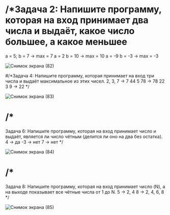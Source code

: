 # /*Задача 2: Напишите программу, которая на вход принимает два числа и выдаёт, какое число большее, а какое меньшее
a = 5; b = 7 -> max = 7
a = 2 b = 10 -> max = 10
a = -9 b = -3 -> max = -3


![Снимок экрана (82)](https://user-images.githubusercontent.com/56500587/182959364-c61a0973-9640-470d-b132-3c05b6ec7603.png)

#/*Задача 4: Напишите программу, которая принимает на вход три числа и выдаёт максимальное из этих чисел.
2, 3, 7 -> 7
44 5 78 -> 78
22 3 9 -> 22
*/


![Снимок экрана (83)](https://user-images.githubusercontent.com/56500587/182959688-91b6f250-0636-48a6-b427-7995508c9f35.png)

# /*
Задача 6: Напишите программу, которая на вход принимает число и выдаёт, является ли число чётным (делится ли оно на два без остатка).
4 -> да
-3 -> нет
7 -> нет
*/


![Снимок экрана (84)](https://user-images.githubusercontent.com/56500587/182959970-94a33157-cd85-409b-aa77-3f86236af127.png)



# /*
Задача 8: Напишите программу, которая на вход принимает число (N), а на выходе показывает все чётные числа от 1 до N.
5 -> 2, 4
8 -> 2, 4, 6, 8
*/

![Снимок экрана (85)](https://user-images.githubusercontent.com/56500587/182960160-ee900f1d-47e9-4d99-a547-87316d67e34f.png)

